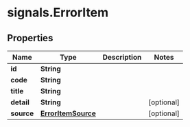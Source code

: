 # signals.ErrorItem

## Properties

Name | Type | Description | Notes
------------ | ------------- | ------------- | -------------
**id** | **String** |  | 
**code** | **String** |  | 
**title** | **String** |  | 
**detail** | **String** |  | [optional] 
**source** | [**ErrorItemSource**](ErrorItemSource.md) |  | [optional] 


